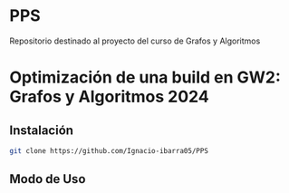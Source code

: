 # PPS
Repositorio destinado al proyecto del curso de Grafos y Algoritmos 

# Optimización de una build en GW2: Grafos y Algoritmos 2024
## Instalación

```bash
git clone https://github.com/Ignacio-ibarra05/PPS
```

## Modo de Uso
